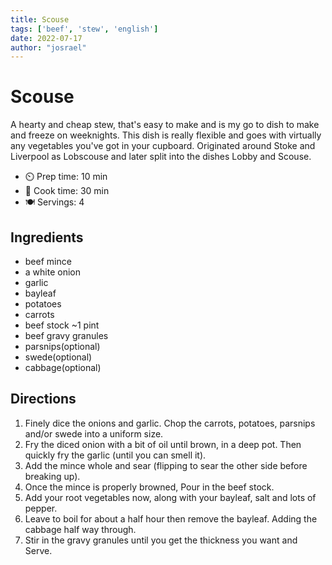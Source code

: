 ```yaml
---
title: Scouse
tags: ['beef', 'stew', 'english']
date: 2022-07-17
author: "josrael"
---
```


# Scouse

A hearty and cheap stew, that's easy to make and is my go to dish to make and freeze on weeknights. This dish is really flexible and goes with virtually any vegetables you've got in your cupboard. Originated around Stoke and Liverpool as Lobscouse and later split into the dishes Lobby and Scouse.

- ⏲️ Prep time: 10 min
- 🍳 Cook time: 30 min
- 🍽️ Servings: 4

## Ingredients

- beef mince
- a white onion
- garlic
- bayleaf
- potatoes
- carrots
- beef stock ~1 pint
- beef gravy granules
- parsnips(optional)
- swede(optional)
- cabbage(optional)

## Directions

1. Finely dice the onions and garlic. Chop the carrots, potatoes, parsnips and/or swede into a uniform size.
2. Fry the diced onion with a bit of oil until brown, in a deep pot. Then quickly fry the garlic (until you can smell it).
3. Add the mince whole and sear (flipping to sear the other side before breaking up).
4. Once the mince is properly browned, Pour in the beef stock.
5. Add your root vegetables now, along with your bayleaf, salt and lots of pepper.
6. Leave to boil for about a half hour then remove the bayleaf. Adding the cabbage half way through.
7. Stir in the gravy granules until you get the thickness you want and Serve.
